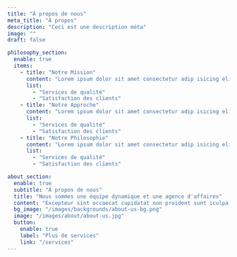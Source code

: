 ```yaml
---
title: "À propos de nous"
meta_title: "À propos"
description: "Ceci est une description méta"
image: ""
draft: false

philosophy_section:
  enable: true
  items:
    - title: "Notre Mission"
      content: "Lorem ipsum dolor sit amet consectetur adip isicing elit sed do eiusmod tempor incididunt ut labore."
      list:
        - "Services de qualité"
        - "Satisfaction des clients"
    - title: "Notre Approche"
      content: "Lorem ipsum dolor sit amet consectetur adip isicing elit sed do eiusmod tempor incididunt ut labore."
      list:
        - "Services de qualité"
        - "Satisfaction des clients"
    - title: "Notre Philosophie"
      content: "Lorem ipsum dolor sit amet consectetur adip isicing elit sed do eiusmod tempor incididunt ut labore."
      list:
        - "Services de qualité"
        - "Satisfaction des clients"

about_section:
  enable: true
  subtitle: "À propos de nous"
  title: "Nous sommes une équipe dynamique et une agence d'affaires"
  content: "Excepteur sint occaecat cupidatat non proident sunt iculpa qui officia deserunt mollit anim est. laborum sed perspiciatis unde omnis natus error sit voluptatem accusantium."
  bg_image: "/images/backgrounds/about-us-bg.png"
  image: "/images/about/about-us.jpg"
  button:
    enable: true
    label: "Plus de services"
    link: "/services"
---
```

<!-- No markdown body content -->